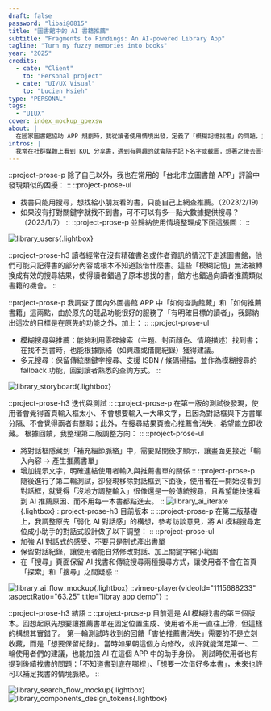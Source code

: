 ```yaml
---
draft: false
password: "libai@0815"
title: "圖書館中的 AI 書籍推薦"
subtitle: "Fragments to Findings: An AI-powered Library App"
tagline: "Turn my fuzzy memories into books"
year: "2025"
credits:
  - cate: "Client"
    to: "Personal project"
  - cate: "UI/UX Visual"
    to: "Lucien Hsieh"
type: "PERSONAL"
tags:
  - "UIUX"
cover: index_mockup_gpexsw
about: |
  在國家圖書館協助 APP 規劃時，我從讀者使用情境出發，定義了「模糊記憶找書」的問題，並提出以人工智慧輔助搜尋與推薦的構想。專案的實際功能與規格最終由館方決定，而我在結束合作後，將這個概念進一步延伸，設計出可能的介面。
intros: |
  我常在社群媒體上看到 KOL 分享書，遇到有興趣的就會隨手記下名字或截圖，想著之後去圖書館找。等我真的人在圖書館時，才想起「啊，最近有本書想看」，但相簿裡的截圖早不知道淹沒到哪去、腦中只剩下一些模糊印象：「好像是紅色封面、內容跟 OOO 有關？」這種資訊在只能輸入書名或作者的搜尋框裡派不上用場。我需要的是一種能把這些碎片變線索，幫助我在圖書館裡重新拼湊出那本書的工具。
---
```

::project-prose-p
除了自己以外，我也在常用的「台北市立圖書館 APP」評論中發現類似的困擾：
::
::project-prose-ul
- 找書只能用搜尋，想找給小朋友看的書，只能自己上網查推薦。（2023/2/19）
- 如果沒有打對關鍵字就找不到書，可不可以有多一點大數據提供搜尋？（2023/1/7）
::
::project-prose-p
並歸納使用情境整理成下面這張圖：
::

![library_users](user_journey_map_ydxhp9 ""){.lightbox}

::project-prose-h3
讀者經常在沒有精確書名或作者資訊的情況下走進圖書館，他們可能只記得書的部分內容或根本不知道該借什麼書。這些「模糊記憶」無法被轉換成有效的搜尋結果，使得讀者錯過了原本想找的書，館方也錯過向讀者推薦類似書籍的機會。
::

::project-prose-p
我調查了國內外圖書館 APP 中「如何查詢館藏」和「如何推薦書籍」這兩點，由於原先的競品功能很好的服務了「有明確目標的讀者」，我歸納出這次的目標是在原先的功能之外，加上：
::
::project-prose-ul
- 模糊搜尋與推薦：能夠利用零碎線索（主題、封面顏色、情境描述）找到書；在找不到書時，也能根據脈絡（如興趣或借閱紀錄）獲得建議。
- 多元搜尋：保留傳統關鍵字搜尋、支援 ISBN / 條碼掃描，並作為模糊搜尋的 fallback 功能，回到讀者熟悉的查詢方式。
::

![library_storyboard](user_flow_storyboard_fppp23 ""){.lightbox}

::project-prose-h3
迭代與測試
::
::project-prose-p
在第一版的測試後發現，使用者會覺得首頁輸入框太小、不會想要輸入一大串文字，且因為對話框與下方書單分隔、不會覺得兩者有關聯；此外，在搜尋結果頁擔心推薦會消失，希望能立即收藏。
根據回饋，我整理第二版調整方向：
::
::project-prose-ul
- 將對話框隱藏到「補充細節脈絡」中，需要點開後才顯示，讓畫面更接近「輸入內容 → 產生推薦書單」
- 增加提示文字，明確連結使用者輸入與推薦書單的關係
::
::project-prose-p
隨後進行了第二輪測試，卻發現移除對話框到下面後，使用者在一開始沒看到對話框，就覺得「沒地方調整輸入」很像還是一般傳統搜尋，且希望能快速看到 AI 推薦原因、而不用每一本書都點進去。
::
![library_ai_iterate](library_ai_iterate_jx9isu ""){.lightbox}
::project-prose-h3
目前版本
::
::project-prose-p
在第二版基礎上，我調整原先「弱化 AI 對話感」的構想，參考訪談意見，將 AI 模糊搜尋定位成小助手的對話式設計做了以下調整：
::
::project-prose-ul
- 加強 AI 對話式的感受、不要只是制式產出書單
- 保留對話紀錄，讓使用者能自然修改對話、加上關鍵字縮小範圍
- 在「搜尋」頁面保留 AI 找書和傳統搜尋兩種搜尋方式，讓使用者不會在首頁「探索」和「搜尋」之間疑惑
::

![library_ai_flow_mockup](ai_flow_mockup_xm4436 ""){.lightbox}
::vimeo-player{videoId="1115688233" :aspectRatio="63.25" title="libray app demo"}
::

::project-prose-h3
結語
::
::project-prose-p
目前這是 AI 模糊找書的第三個版本。回想起原先想要讓推薦書單在固定位置生成、使用者不用一直往上滑，但這樣的構想其實錯了。
第一輪測試時收到的回饋「害怕推薦書消失」需要的不是立刻收藏，而是「想要保留紀錄」。當時如果朝這個方向修改，或許就能滿足第一、二輪使用者們的建議，也能加強 AI 在這個 APP 中的助手身份。
測試時使用者也有提到後續找書的問題：「不知道書到底在哪裡」、「想要一次借好多本書」，未來也許可以補足找書的情境脈絡。
::

![library_search_flow_mockup](search_flow_mockup_asz5e5 ""){.lightbox}
![library_components_design_tokens](components_design_tokens_grk9un ""){.lightbox}